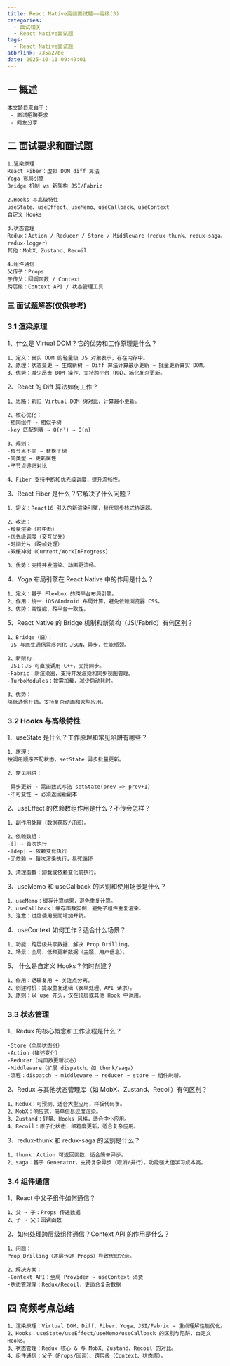 ```yaml
---
title: React Native高频面试题——高级(3)
categories:
  - 面试相关
  - React Native面试题
tags:
  - React Native面试题
abbrlink: 735a27be
date: 2025-10-11 09:49:01
---
```

## 一 概述

```
本文题目来自于：
 - 面试招聘要求
 - 网友分享
```

<!--more-->

## 二  面试要求和面试题

```
1.渲染原理
React Fiber：虚拟 DOM diff 算法
Yoga 布局引擎
Bridge 机制 vs 新架构 JSI/Fabric

2.Hooks 与高级特性
useState、useEffect、useMemo、useCallback、useContext
自定义 Hooks

3.状态管理
Redux：Action / Reducer / Store / Middleware（redux-thunk、redux-saga、redux-logger）
其他：MobX、Zustand、Recoil

4.组件通信
父传子：Props
子传父：回调函数 / Context
跨层级：Context API / 状态管理工具
```

### 三 面试题解答(仅供参考)

### 3.1 渲染原理

1、什么是 Virtual DOM？它的优势和工作原理是什么？

```
1、定义：真实 DOM 的轻量级 JS 对象表示，存在内存中。
2、原理：状态变更 → 生成新树 → Diff 算法计算最小更新 → 批量更新真实 DOM。
3、优势：减少昂贵 DOM 操作、支持跨平台（RN）、简化复杂更新。
```

2、React 的 Diff 算法如何工作？

```
1、思路：新旧 Virtual DOM 树对比，计算最小更新。

2、核心优化：
-相同组件 → 相似子树
-key 匹配列表 → O(n³) → O(n)

3、规则：
-根节点不同 → 替换子树
-同类型 → 更新属性
-子节点递归对比

4、Fiber 支持中断和优先级调度，提升流畅性。
```

3、React Fiber 是什么？它解决了什么问题？

```
1、定义：React16 引入的新渲染引擎，替代同步栈式协调器。

2、改进：
-增量渲染（可中断）
-优先级调度（交互优先）
-时间分片（跨帧处理）
-双缓冲树（Current/WorkInProgress）

3、优势：支持并发渲染、动画更流畅。
```

4、Yoga 布局引擎在 React Native 中的作用是什么？

```
1、定义：基于 Flexbox 的跨平台布局引擎。
2、作用：统一 iOS/Android 布局计算，避免依赖浏览器 CSS。
3、优势：高性能、跨平台一致性。
```

5、React Native 的 Bridge 机制和新架构（JSI/Fabric）有何区别？

```
1、Bridge（旧）：
-JS 与原生通信需序列化 JSON，异步，性能瓶颈。

2、新架构：
-JSI：JS 可直接调用 C++，支持同步。
-Fabric：新渲染器，支持并发渲染和同步视图管理。
-TurboModules：按需加载，减少启动耗时。

3、优势：
降低通信开销，支持复杂动画和大型应用。
```

### 3.2 Hooks 与高级特性

1、useState 是什么？工作原理和常见陷阱有哪些？

```
1、原理：
按调用顺序匹配状态，setState 异步批量更新。

2、常见陷阱：

-异步更新 → 需函数式写法 setState(prev => prev+1)
-不可变性 → 必须返回新副本
```

2、useEffect 的依赖数组作用是什么？不传会怎样？

```
1、副作用处理（数据获取/订阅）。

2、依赖数组：
-[] → 首次执行
-[dep] → 依赖变化执行
-无依赖 → 每次渲染执行，易死循环

3、清理函数：卸载或依赖变化前执行。
```

3、useMemo 和 useCallback 的区别和使用场景是什么？

```
1、useMemo：缓存计算结果，避免重复计算。
2、useCallback：缓存函数实例，避免子组件重复渲染。
3、注意：过度使用反而增加开销。
```

4、useContext 如何工作？适合什么场景？

```
1、功能：跨层级共享数据，解决 Prop Drilling。
2、场景：全局、低频更新数据（主题、用户信息）。
```

5、 什么是自定义 Hooks？何时创建？

```
1、作用：逻辑复用 + 关注点分离。
2、创建时机：提取重复逻辑（表单处理、API 请求）。
3、原则：以 use 开头，仅在顶层或其他 Hook 中调用。
```

### 3.3 状态管理

1、Redux 的核心概念和工作流程是什么？

```
-Store（全局状态树）
-Action（描述变化）
-Reducer（纯函数更新状态）
-Middleware（扩展 dispatch，如 thunk/saga）
-流程：dispatch → middleware → reducer → store → 组件刷新。
```

2、Redux 与其他状态管理库（如 MobX、Zustand、Recoil）有何区别？

```
1、Redux：可预测、适合大型应用，样板代码多。
2、MobX：响应式，简单但易过度渲染。
3、Zustand：轻量、Hooks 风格，适合中小应用。
4、Recoil：原子化状态，细粒度更新，适合复杂应用。
```

3、redux-thunk 和 redux-saga 的区别是什么？

```
1、thunk：Action 可返回函数，适合简单异步。
2、saga：基于 Generator，支持复杂异步（取消/并行），功能强大但学习成本高。
```

### 3.4 组件通信

1、React 中父子组件如何通信？

```
1、父 → 子：Props 传递数据
2、子 → 父：回调函数
```

2、如何处理跨层级组件通信？Context API 的作用是什么？

```
1、问题：
Prop Drilling（逐层传递 Props）导致代码冗余。

2、解决方案：
-Context API：全局 Provider → useContext 消费
-状态管理库：Redux/Recoil，更适合复杂数据
```

## 四 高频考点总结

```
1、渲染原理：Virtual DOM、Diff、Fiber、Yoga、JSI/Fabric → 重点理解性能优化。
2、Hooks：useState/useEffect/useMemo/useCallback 的区别与陷阱，自定义 Hooks。
3、状态管理：Redux 核心 & 与 MobX、Zustand、Recoil 的对比。
4、组件通信：父子（Props/回调）、跨层级（Context、状态库）。
```

